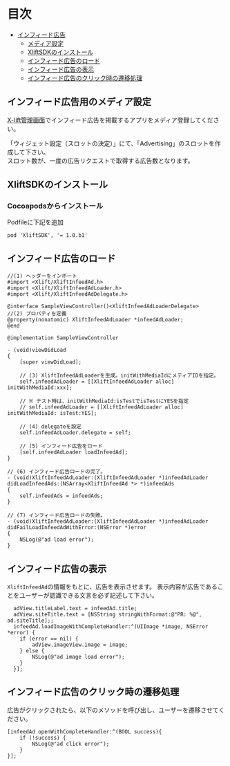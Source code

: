 # 目次

* [インフィード広告](#infeed)
    * [メディア設定](#infeed/setting)
    * [XliftSDKのインストール](#infeed/install)
    * [インフィード広告のロード](#infeed/load)
    * [インフィード広告の表示](#infeed/display)
    * [インフィード広告のクリック時の遷移処理](#infeed/click)

<a name="setting"></a>
## インフィード広告用のメディア設定
[X-lift管理画面](https://console.x-lift.jp/)でインフィード広告を掲載するアプリをメディア登録してください。

「ウィジェット設定（スロットの決定）」にて、「Advertising」のスロットを作成して下さい。  
スロット数が、一度の広告リクエストで取得する広告数となります。

<a name="infeed/install"></a>
## XliftSDKのインストール
### Cocoapodsからインストール
Podfileに下記を追加
```
pod 'XliftSDK', '= 1.0.b1'
```


<a name="infeed/load"></a>
## インフィード広告のロード

```objc
//(1) ヘッダーをインポート
#import <Xlift/XliftInfeedAd.h>
#import <Xlift/XliftInfeedAdLoader.h>
#import <Xlift/XliftInfeedAdDelegate.h>

@interface SampleViewController()<XliftInfeedAdLoaderDelegate>
//(2) プロパティを定義
@property(nonatomic) XliftInfeedAdLoader *infeedAdLoader;
@end

@implementation SampleViewController

- (void)viewDidLoad
{
    [super viewDidLoad];

    // (3) XliftInfeedAdLoaderを生成。initWithMediaIdにメディアIDを指定。
    self.infeedAdLoader = [[XliftInfeedAdLoader alloc] initWithMediaId:xxx];

    // ※ テスト時は、initWithMediaId:isTestでisTestにYESを指定
    // self.infeedAdLoader = [[XliftInfeedAdLoader alloc] initWithMediaId: isTest:YES];

    // (4) delegateを設定
    self.infeedAdLoader.delegate = self;

    // (5) インフィード広告をロード
    [self.infeedAdLoader loadInfeedAd];
}

// (6) インフィード広告ロードの完了。
- (void)XliftInfeedAdLoader:(XliftInfeedAdLoader *)infeedAdLoader didLoadInfeedAds:(NSArray<XliftInfeedAd *> *)infeedAds
{
    self.infeedAds = infeedAds;
}

// (7) インフィード広告ロードの失敗。
- (void)XliftInfeedAdLoader:(XliftInfeedAdLoader *)infeedAdLoader didFailLoadInfeedAdWithError:(NSError *)error
{
    NSLog(@"ad load error");
}
```

<a name="infeed/display"></a>
## インフィード広告の表示
`XliftInfeedAd`の情報をもとに、広告を表示させます。
表示内容が広告であることをユーザーが認識できる文言を必ず記述して下さい。

```objc
  adView.titleLabel.text = infeedAd.title;
  adView.siteTitle.text = [NSString stringWithFormat:@"PR: %@", ad.siteTitle];;
  infeedAd.loadImageWithCompleteHandler:^(UIImage *image, NSError *error) {
    if (error == nil) {
        adView.imageView.image = image;
    } else {
        NSLog(@"ad image load error");
    }
  }];

```

<a name="infeed/click"></a>
## インフィード広告のクリック時の遷移処理
広告がクリックされたら、以下のメソッドを呼び出し、ユーザーを遷移させてください。
```objc
[infeedAd openWithCompleteHandler:^(BOOL success){
    if (!success) {
        NSLog(@"ad click error");
    }
}];

```
